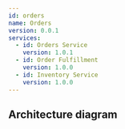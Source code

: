 ```yaml
---
id: orders
name: Orders
version: 0.0.1
services:
  - id: Orders Service
    version: 1.0.1
  - id: Order Fulfillment
    version: 1.0.0
  - id: Inventory Service
    version: 1.0.0
---
```

## Architecture diagram
<NodeGraph />
